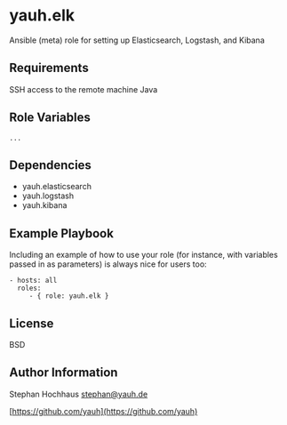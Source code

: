 # yauh.elk
Ansible (meta) role for setting up Elasticsearch, Logstash, and Kibana

## Requirements
SSH access to the remote machine Java

## Role Variables

```
...
```

## Dependencies
- yauh.elasticsearch
- yauh.logstash
- yauh.kibana

## Example Playbook
Including an example of how to use your role (for instance, with variables passed in as parameters) is always nice for users too:

```
- hosts: all
  roles:
     - { role: yauh.elk }
```

## License
BSD

## Author Information
Stephan Hochhaus stephan@yauh.de

[https://github.com/yauh](https://github.com/yauh)
